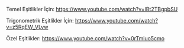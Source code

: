 Temel Eşitlikler İçin:
https://www.youtube.com/watch?v=lBt2TBgpbSU

Trigonometrik Eşitlikler İçin:
https://www.youtube.com/watch?v=z5RqEW_VLvw

Özel Eşitlikler:
https://www.youtube.com/watch?v=0rTmiuo5cmo
